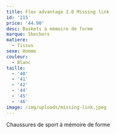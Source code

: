 ```yaml
---
title: Flex advantage 2.0 Missing link
id: '215'
price: '44.90'
desc: Baskets à mémoire de forme
marque: Skechers
matiere:
  - Tissus
sexe: Homme
couleur:
  - Blanc
taille:
  - '40'
  - '41'
  - '42'
  - '44'
  - '45'
  - '46'
image: /img/uploads/missing-link.jpeg
---
```

Chaussures de sport à mémoire de forme
